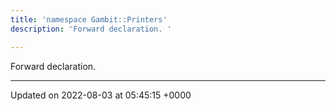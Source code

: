 ```yaml
---
title: 'namespace Gambit::Printers'
description: 'Forward declaration. '

---
```







Forward declaration. 






-------------------------------

Updated on 2022-08-03 at 05:45:15 +0000